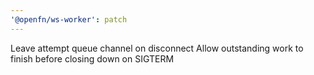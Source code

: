 ```yaml
---
'@openfn/ws-worker': patch
---
```


Leave attempt queue channel on disconnect
Allow outstanding work to finish before closing down on SIGTERM
